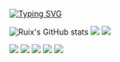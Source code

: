 [![Typing SVG](https://readme-typing-svg.demolab.com?font=Fira+Code&weight=500&size=21&pause=500&color=677BF7&center=%E5%81%87&vCenter=%E5%81%87&multiline=true&repeat=%E7%9C%9F&random=%E5%81%87&width=435&height=60&lines=Welcome+to+my+page;%E6%AC%A2%E8%BF%8E%E6%9D%A5%E5%88%B0%E6%88%91%E7%9A%84%E4%B8%BB%E9%A1%B5)](https://git.io/typing-svg)

![Ruix's GitHub stats](https://github-readme-stats.vercel.app/api?username=zhanruix07&hide=issues&show_icons=true&count_private=true)
![](https://github-readme-stats.vercel.app/api/top-langs/?username=zhanruix07&layout=compact&langs_count=6)
![](https://activity-graph.herokuapp.com/graph?username=zhanruix07&theme=dracula) 

![](https://img.shields.io/badge/Python-%23669FF7FF) ![](https://img.shields.io/badge/LaTeX-%23669FF7FF)  ![](https://img.shields.io/badge/MATLAB-%23669FF7FF)  ![](https://img.shields.io/badge/Photograph-%23766BF7FF) ![](https://img.shields.io/badge/HIFI-%23766BF7FF)



